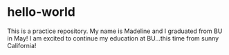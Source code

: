 # hello-world
This is a practice repository.
My name is Madeline and I graduated from BU in May! I am excited to continue my education at BU...this time from sunny California!
